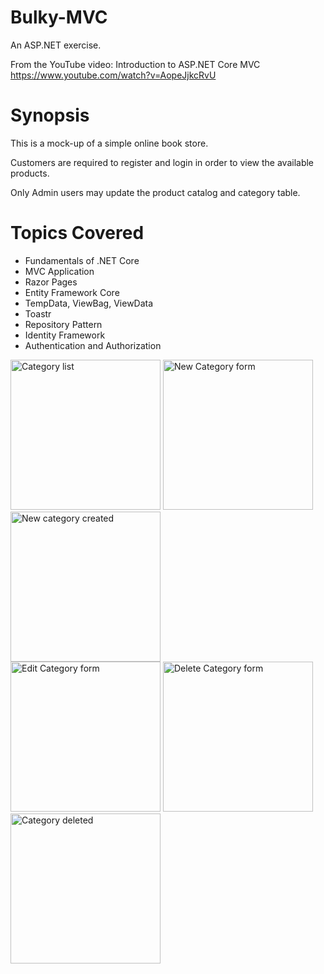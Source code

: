 # Bulky-MVC

An ASP.NET exercise.

From the YouTube video: Introduction to ASP.NET Core MVC
https://www.youtube.com/watch?v=AopeJjkcRvU

# Synopsis

This is a mock-up of a simple online book store. 

Customers are required to register and login in order to view the available products.

Only Admin users may update the product catalog and category table.

# Topics Covered
- Fundamentals of .NET Core
- MVC Application
- Razor Pages
- Entity Framework Core
- TempData, ViewBag, ViewData
- Toastr
- Repository Pattern
- Identity Framework
- Authentication and Authorization


<div>
<img src="https://github.com/Barry-Fraser-Anderson/Bulky-MVC/assets/112425916/8055dfd3-56c2-48ab-949e-3f32040e13ef" alt="Category list" title="Category list" width="240">
<img src="https://github.com/Barry-Fraser-Anderson/Bulky-MVC/assets/112425916/6bea1023-7d56-42c7-9302-ac8a782d4c24" alt="New Category form" title="New category form" width="240">
<img src="https://github.com/Barry-Fraser-Anderson/Bulky-MVC/assets/112425916/7b26ed73-c194-4597-abd7-9cbff38e10b5" alt="New category created" title="New category created" width="240">
</div>

<div>
<img src="https://github.com/Barry-Fraser-Anderson/Bulky-MVC/assets/112425916/62cd38d5-a5d9-40e5-962e-6817400ab5a8" alt="Edit Category form" title="Edit Category form" width="240">
<img src="https://github.com/Barry-Fraser-Anderson/Bulky-MVC/assets/112425916/514979ad-d0e9-4002-9a72-b17d84ae9f94" alt="Delete Category form" title="Delete Category form" width="240">
<img src="https://github.com/Barry-Fraser-Anderson/Bulky-MVC/assets/112425916/fdc15db6-cfe5-4e1f-ac3a-53a2607109e9" alt="Category deleted" title="Category deleted" width="240">
</div>


